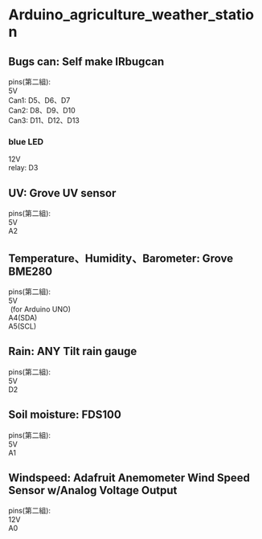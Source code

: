 # Arduino_agriculture_weather_station
## Bugs can: Self make IRbugcan  <br>
   pins(第二組): <br>
   5V  <br>
   Can1: D5、D6、D7  <br>
   Can2: D8、D9、D10  <br>
   Can3: D11、D12、D13  <br>
   ### blue LED  <br>
   12V <br>
   relay: D3 <br>
  
## UV: Grove UV sensor  <br>
   pins(第二組): <br>
   5V <br>
   A2 <br>
   
## Temperature、Humidity、Barometer: Grove BME280  <br>
   pins(第二組): <br>
   5V <br>
  (for Arduino UNO) <br>
   A4(SDA)  <br>
   A5(SCL)  <br>
   
## Rain: ANY Tilt rain gauge  <br>
   pins(第二組): <br>
   5V <br>
   D2 <br>

## Soil moisture: FDS100  <br>
   pins(第二組): <br>
   5V <br>
   A1 <br>
   
## Windspeed: Adafruit Anemometer Wind Speed Sensor w/Analog Voltage Output  <br>
   pins(第二組): <br>
   12V <br>
   A0 <br>

